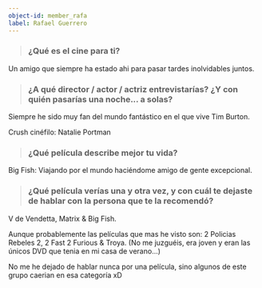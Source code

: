 ```yaml
---
object-id: member_rafa
label: Rafael Guerrero
---
```


> ### ¿Qué es el cine para ti?

Un amigo que siempre ha estado ahi para pasar tardes inolvidables juntos.

> ### ¿A qué director / actor / actriz entrevistarías? ¿Y con quién pasarías una noche... a solas?

Siempre he sido muy fan del mundo fantástico en el que vive Tim Burton.

Crush cinéfilo: Natalie Portman

> ### ¿Qué película describe mejor tu vida?

Big Fish: Viajando por el mundo haciéndome amigo de gente excepcional.

> ### ¿Qué película verías una y otra vez, y con cuál te dejaste de hablar con la persona que te la recomendó?

V de Vendetta, Matrix & Big Fish.

Aunque probablemente las películas que mas he visto son: 2 Policias Rebeles 2, 2 Fast 2 Furious & Troya. (No me juzguéis, era joven y eran las únicos DVD que tenia en mi casa de verano...)

No me he dejado de hablar nunca por una película, sino algunos de este grupo caerian en esa categoría xD